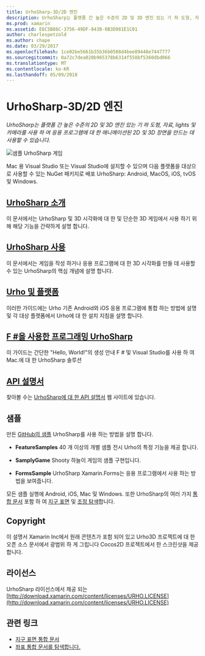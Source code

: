 ```yaml
---
title: UrhoSharp-3D/2D 엔진
description: UrhoSharp는 플랫폼 간 높은 수준의 2D 및 3D 엔진 있는 기 하 도형, 자료, lights 및 카메라를 사용 하 여 응용 프로그램에 대 한 애니메이션된 2D 및 3D 장면을 만드는 데 사용할 수 있습니다.
ms.prod: xamarin
ms.assetid: E6C5B86C-3756-49DF-843B-0B3D981E1C01
author: charlespetzold
ms.author: chape
ms.date: 03/29/2017
ms.openlocfilehash: 1ce02be5661b35b36b0508d4bee89448e7447777
ms.sourcegitcommit: 0a72c7dea020b965378b6314f558bf5360dbd066
ms.translationtype: MT
ms.contentlocale: ko-KR
ms.lasthandoff: 05/09/2018
---
```

# <a name="urhosharp---3d2d-engine"></a>UrhoSharp-3D/2D 엔진

_UrhoSharp는 플랫폼 간 높은 수준의 2D 및 3D 엔진 있는 기 하 도형, 자료, lights 및 카메라를 사용 하 여 응용 프로그램에 대 한 애니메이션된 2D 및 3D 장면을 만드는 데 사용할 수 있습니다._

![샘플 UrhoSharp 게임](images/video.gif)

Mac 용 Visual Studio 또는 Visual Studio에 설치할 수 있으며 다음 플랫폼을 대상으로 사용할 수 있는 NuGet 패키지로 배포 UrhoSharp: Android, MacOS, iOS, tvOS 및 Windows.

## <a name="an-introduction-to-urhosharpgraphics-gamesurhosharpintroductionmd"></a>[UrhoSharp 소개](~/graphics-games/urhosharp/introduction.md)

이 문서에서는 UrhoSharp 및 3D 시각화에 대 한 및 단순한 3D 게임에서 사용 하기 위해 해당 기능을 간략하게 설명 합니다.

## <a name="using-urhosharpgraphics-gamesurhosharpusingmd"></a>[UrhoSharp 사용](~/graphics-games/urhosharp/using.md)

이 문서에서는 게임을 작성 하거나 응용 프로그램에 대 한 3D 시각화를 만들 데 사용할 수 있는 UrhoSharp의 핵심 개념에 설명 합니다.

## <a name="urho-and-your-platformgraphics-gamesurhosharpplatformindexmd"></a>[Urho 및 플랫폼](~/graphics-games/urhosharp/platform/index.md)

이러한 가이드에는 Urho 기존 Android와 iOS 응용 프로그램에 통합 하는 방법에 설명 및 각 대상 플랫폼에서 Urho에 대 한 설치 지침을 설명 합니다.

## <a name="programming-urhosharp-with-fgraphics-gamesurhosharpfsharpmd"></a>[F #을 사용한 프로그래밍 UrhoSharp](~/graphics-games/urhosharp/fsharp.md)

이 가이드는 간단한 "Hello, World!"의 생성 안내 F # 및 Visual Studio를 사용 하 여 Mac.에 대 한 UrhoSharp 솔루션

## <a name="api-documentationhttpsdeveloperxamarincomapirooturho"></a>[API 설명서](https://developer.xamarin.com/api/root/Urho/)

찾아볼 수는 [UrhoSharp에 대 한 API 설명서](https://developer.xamarin.com/api/root/Urho/) 웹 사이트에 있습니다.

## <a name="samples"></a>샘플

만든 [GitHub의 샘플](http://github.com/xamarin/urho-samples) UrhoSharp를 사용 하는 방법을 설명 합니다.

- **FeatureSamples** 40 개 이상의 개별 샘플 전시 Urho의 특정 기능을 제공 합니다.

- **SamplyGame** Shooty 하늘이 게임의 샘플 구현입니다.

- **FormsSample** UrhoSharp Xamarin.Forms는 응용 프로그램에서 사용 하는 방법을 보여줍니다.

모든 샘플 실행에 Android, iOS, Mac 및 Windows.
또한 UrhoSharp의 여러 가지 [통합 문서](https://developer.xamarin.com/workbooks/) 포함 하 여 [지구 표면](https://developer.xamarin.com/workbooks/graphics/urhosharp/planetearth/planetearth.workbook) 및 [조정 탐색](https://developer.xamarin.com/workbooks/graphics/urhosharp/coordinates/ExploringUrhoCoordinates.workbook)합니다.

## <a name="copyright"></a>Copyright

이 설명서 Xamarin Inc에서 원래 콘텐츠가 포함 되어 있고 Urho3D 프로젝트에 대 한 오픈 소스 문서에서 광범위 하 게 그립니다 Cocos2D 프로젝트에서 한 스크린샷을 제공 합니다.

## <a name="license"></a>라이선스

UrhoSharp 라이선스에서 제공 되는 [http://download.xamarin.com/content/licenses/URHO.LICENSE](http://download.xamarin.com/content/licenses/URHO.LICENSE)

## <a name="related-links"></a>관련 링크

- [지구 표면 통합 문서](https://developer.xamarin.com/workbooks/graphics/urhosharp/planetearth/planetearth.workbook)
- [좌표 통합 문서를 탐색합니다.](https://developer.xamarin.com/workbooks/graphics/urhosharp/coordinates/ExploringUrhoCoordinates.workbook)
